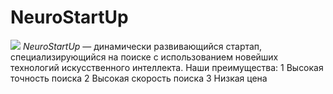  # NeuroStartUp
![](https://netology-code.github.io/git-homeworks/introduction/assets/logo.png)
 *NeuroStartUp* — динамически развивающийся стартап, специализирующийся на поиске с использованием новейших технологий искусственного интеллекта.
  Наши преимущества:
1 Высокая точность поиска
2 Высокая скорость поиска
3 Низкая цена